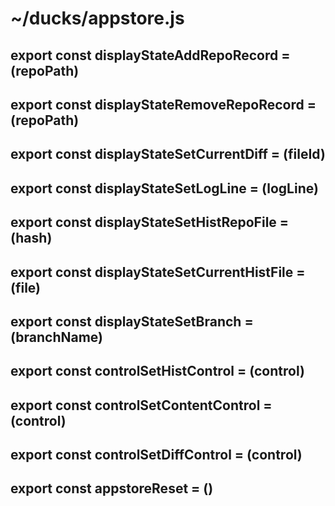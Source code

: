 # ~/ducks/appstore.js

## export const displayStateAddRepoRecord = (repoPath) 
## export const displayStateRemoveRepoRecord = (repoPath) 
## export const displayStateSetCurrentDiff = (fileId) 
## export const displayStateSetLogLine = (logLine) 
## export const displayStateSetHistRepoFile = (hash) 
## export const displayStateSetCurrentHistFile = (file)
## export const displayStateSetBranch = (branchName) 

## export const controlSetHistControl = (control) 
## export const controlSetContentControl = (control) 
## export const controlSetDiffControl =  (control) 

## export const appstoreReset = () 
